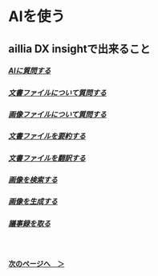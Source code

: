 # AIを使う


## aillia DX insightで出来ること
##### [AIに質問する](AskToAI.md) 

##### [文書ファイルについて質問する](DocumentFile.md)

##### [画像ファイルについて質問する](AskAboutImage.md)

##### [文書ファイルを要約する](SummarizeDocument.md)

##### [文書ファイルを翻訳する](Translation.md)

##### [画像を検索する](SearchImage.md) 

##### [画像を生成する](GenerateImage.md) 

##### [議事録を取る](Recording.md)

<br>

#### [次のページへ&emsp;＞](AskToAI.md)